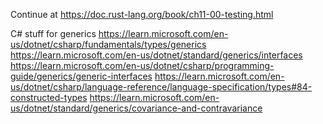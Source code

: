 Continue at https://doc.rust-lang.org/book/ch11-00-testing.html



C# stuff for generics
https://learn.microsoft.com/en-us/dotnet/csharp/fundamentals/types/generics
https://learn.microsoft.com/en-us/dotnet/standard/generics/interfaces
https://learn.microsoft.com/en-us/dotnet/csharp/programming-guide/generics/generic-interfaces
https://learn.microsoft.com/en-us/dotnet/csharp/language-reference/language-specification/types#84-constructed-types
https://learn.microsoft.com/en-us/dotnet/standard/generics/covariance-and-contravariance